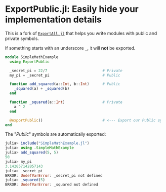 # ExportPublic.jl: Easily hide your implementation details

This is a fork of [`ExportAll.jl`](https://github.com/JKRT/ExportAll.jl/)
that helps you write modules with public and private symbols.

If something starts with an underscore `_`, it will **not** be exported.

```julia
module SimpleMathExample
  using ExportPublic

  _secret_pi = 22/7                         # Private
  my_pi = _secret_pi                        # Public

  function add_squared(a::Int, b::Int)      # Public
    _squared(a) + _squared(b)
  end

  function _squared(a::Int)                 # Private
    a ^ 2
  end

  @exportPublic()                           # <--- Export our Public symbols
end
```

The "*Public*" symbols are automatically exported:

```julia
julia> include("SimpleMathExample.jl")
julia> using .SimpleMathExample
julia> add_squared(5, 5)
50
julia> my_pi
3.142857142857143
julia> _secret_pi
ERROR: UndefVarError: _secret_pi not defined
julia> _squared(5)
ERROR: UndefVarError: _squared not defined
```
